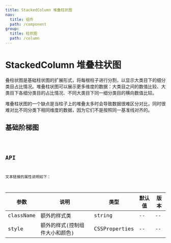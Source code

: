```yaml
---
title: StackedColumn 堆叠柱状图
nav:
  title: 组件
  path: /component
group:
  title: 柱状图
  path: /column
---
```


# StackedColumn 堆叠柱状图

叠柱状图是基础柱状图的扩展形式，将每根柱子进行分割，以显示大类目下的细分类目占比情况。堆叠柱状图可以展示更多维度的数据：大类目之间的数值比较、大类目下各细分类目的占比情况、不同大类目下同一细分类目的横向数值比较。

堆叠柱状图的一个缺点是当柱子上的堆叠太多时会导致数据很难区分对比，同时很难对比不同分类下相同维度的数据，因为它们不是按照同一基准线对齐的。

## 基础阶梯图

<code src="./demo/simple.tsx" />

## API

文本链接的属性说明如下：

| 参数      | 说明                           | 类型          | 默认值 | 版本 |
| --------- | ------------------------------ | ------------- | ------ | ---- |
| className | 额外的样式类                   | string        | --     | --   |
| style     | 额外的样式(控制组件大小和颜色) | CSSProperties | --     | --   |
